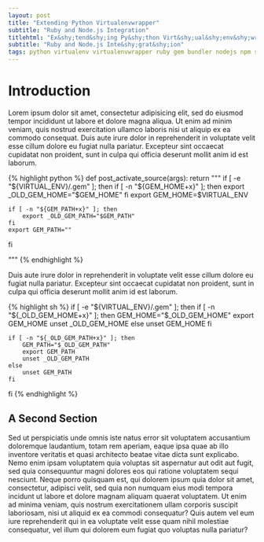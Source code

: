 ```yaml
---
layout: post
title: "Extending Python Virtualenvwrapper"
subtitle: "Ruby and Node.js Integration"
titlehtml: "Ex&shy;tend&shy;ing Py&shy;thon Virt&shy;ual&shy;env&shy;wrap&shy;per"
subtitle: "Ruby and Node.js Inte&shy;grat&shy;ion"
tags: python virtualenv virtualenvwrapper ruby gem bundler nodejs npm shell sh sysadmin development
---
```


Introduction
============

Lorem ipsum dolor sit amet, consectetur adipisicing elit, sed do eiusmod tempor
incididunt ut labore et dolore magna aliqua. Ut enim ad minim veniam, quis
nostrud exercitation ullamco laboris nisi ut aliquip ex ea commodo consequat.
Duis aute irure dolor in reprehenderit in voluptate velit esse cillum dolore eu
fugiat nulla pariatur. Excepteur sint occaecat cupidatat non proident, sunt in
culpa qui officia deserunt mollit anim id est laborum.

{% highlight python %}
def post_activate_source(args):
    return """
if [ -e "${VIRTUAL_ENV}/.gem" ]; then
    if [ -n "${GEM_HOME+x}" ]; then
        export _OLD_GEM_HOME="$GEM_HOME"
    fi
    export GEM_HOME=$VIRTUAL_ENV

    if [ -n "${GEM_PATH+x}" ]; then
        export _OLD_GEM_PATH="$GEM_PATH"
    fi
    export GEM_PATH=""
fi

"""
{% endhighlight %}

Duis aute irure dolor in reprehenderit in voluptate velit esse cillum dolore eu
fugiat nulla pariatur. Excepteur sint occaecat cupidatat non proident, sunt in
culpa qui officia deserunt mollit anim id est laborum.

{% highlight sh %}
if [ -e "${VIRTUAL_ENV}/.gem" ]; then
    if [ -n "${_OLD_GEM_HOME+x}" ]; then
        GEM_HOME="$_OLD_GEM_HOME"
        export GEM_HOME
        unset _OLD_GEM_HOME
    else
        unset GEM_HOME
    fi

    if [ -n "${_OLD_GEM_PATH+x}" ]; then
        GEM_PATH="$_OLD_GEM_PATH"
        export GEM_PATH
        unset _OLD_GEM_PATH
    else
        unset GEM_PATH
    fi
fi
{% endhighlight %}

A Second Section
----------------

Sed ut perspiciatis unde omnis iste natus error sit voluptatem accusantium
doloremque laudantium, totam rem aperiam, eaque ipsa quae ab illo inventore
veritatis et quasi architecto beatae vitae dicta sunt explicabo. Nemo enim
ipsam voluptatem quia voluptas sit aspernatur aut odit aut fugit, sed quia
consequuntur magni dolores eos qui ratione voluptatem sequi nesciunt. Neque
porro quisquam est, qui dolorem ipsum quia dolor sit amet, consectetur,
adipisci velit, sed quia non numquam eius modi tempora incidunt ut labore et
dolore magnam aliquam quaerat voluptatem. Ut enim ad minima veniam, quis
nostrum exercitationem ullam corporis suscipit laboriosam, nisi ut aliquid ex
ea commodi consequatur? Quis autem vel eum iure reprehenderit qui in ea
voluptate velit esse quam nihil molestiae consequatur, vel illum qui dolorem
eum fugiat quo voluptas nulla pariatur?
